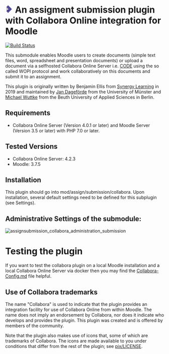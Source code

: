 # ![moodle-assignsubmission_collabora](pix/icon.png) An assigment submission plugin with Collabora Online integration for Moodle

[![Build Status](https://travis-ci.org/learnweb/moodle-assignsubmission_collabora.svg?branch=master)](https://travis-ci.org/learnweb/moodle-assignsubmission_collabora)

This submodule enables Moodle users to create documents (simple text files, word, spreadsheet and presentation documents) or upload a document via a selfhosted Collabora Online Server i.e. [CODE](https://www.collaboraoffice.com/code/) using the so called WOPI protocol and work collaboratively on this documents and submit it to an assignment.

This plugin is originally written by  Benjamin Ellis from [Synergy Learning](https://www.synergy-learning.com) in 2019 and maintained by [Jan Dageförde](https://github.com/Dagefoerde) from the University of Münster and [Michael Wuttke](https://github.com/moodlebeuth) from the Beuth University of Applied Sciences in Berlin.

## Requirements
- Collabora Online Server (Version 4.0.1 or later) and Moodle Server (Version 3.5 or later) with PHP 7.0 or later.

## Tested Versions
- Collabora Online Server: 4.2.3
- Moodle: 3.7.5

## Installation
This plugin should go into mod/assign/submission/collabora. Upon installation, several default settings need to be defined for this subplugin (see Settings).

## Administrative Settings of the submodule:
![assignsubmission_collabora_administration_submission](https://user-images.githubusercontent.com/2102425/85206162-61d69680-b320-11ea-9a39-7f03864f18b5.png)


# Testing the plugin

If you want to test the collabora plugin on a local Moodle installation and a local Collabora Online Server via docker then you may find the [Collabora-Config.md](https://github.com/learnweb/moodle-mod_collabora/blob/master/Collabora-Config.md) file helpful.

## Use of Collabora trademarks

The name "Collabora" is used to indicate that the plugin provides an integration facility for use of Collabora Online from within Moodle.
The name does not imply an endorsement by Collabora, nor does it indicate who develops and provides the plugin.
This plugin was created and is offered by members of the community.

Note that the plugin also makes use of icons that, some of which are trademarks of Collabora.
The icons are made available to you under conditions that differ from the rest of the plugin; see [pix/LICENSE](pix/LICENSE/).
